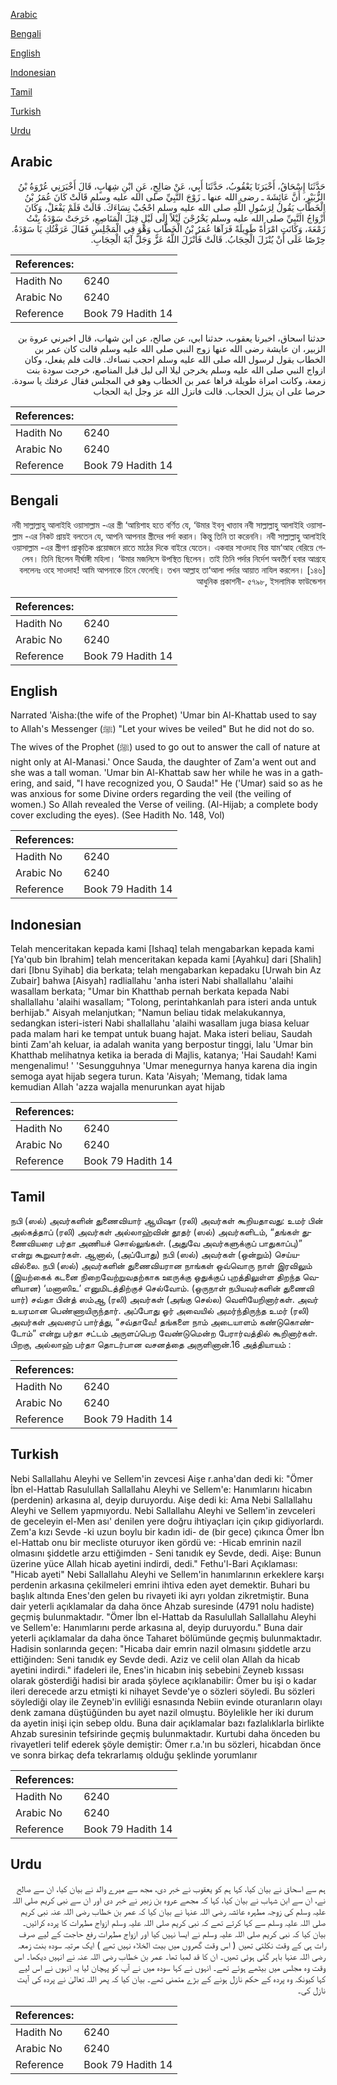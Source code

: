 [Arabic](#arabic)

[Bengali](#bengali)

[English](#english)

[Indonesian](#indonesian)

[Tamil](#tamil)

[Turkish](#turkish)

[Urdu](#urdu)

## Arabic


<div dir="rtl" lang="ar" style={{fontSize:'larger',backgroundColor:'#f8f9fa',padding:20}}>
حَدَّثَنَا إِسْحَاقُ، أَخْبَرَنَا يَعْقُوبُ، حَدَّثَنَا أَبِي، عَنْ صَالِحٍ، عَنِ ابْنِ شِهَابٍ، قَالَ أَخْبَرَنِي عُرْوَةُ بْنُ الزُّبَيْرِ، أَنَّ عَائِشَةَ ـ رضى الله عنها ـ زَوْجَ النَّبِيِّ صلى الله عليه وسلم قَالَتْ كَانَ عُمَرُ بْنُ الْخَطَّابِ يَقُولُ لِرَسُولِ اللَّهِ صلى الله عليه وسلم احْجُبْ نِسَاءَكَ‏.‏ قَالَتْ فَلَمْ يَفْعَلْ، وَكَانَ أَزْوَاجُ النَّبِيِّ صلى الله عليه وسلم يَخْرُجْنَ لَيْلاً إِلَى لَيْلٍ قِبَلَ الْمَنَاصِعِ، خَرَجَتْ سَوْدَةُ بِنْتُ زَمْعَةَ، وَكَانَتِ امْرَأَةً طَوِيلَةً فَرَآهَا عُمَرُ بْنُ الْخَطَّابِ وَهْوَ فِي الْمَجْلِسِ فَقَالَ عَرَفْتُكِ يَا سَوْدَةُ‏.‏ حِرْصًا عَلَى أَنْ يُنْزَلَ الْحِجَابُ‏.‏ قَالَتْ فَأَنْزَلَ اللَّهُ عَزَّ وَجَلَّ آيَةَ الْحِجَابِ‏.‏
</div>
<div style={{backgroundColor:'#f8f9fa',padding:20, marginBottom: 10}}><table> <thead> <tr> <th>References:</th> <th></th> </tr> </thead> <tbody><tr><td>Hadith No</td><td>6240</td></tr><tr><td>Arabic No</td><td>6240</td></tr><tr><td>Reference</td><td>Book 79 Hadith 14</td></tr></tbody></table></div>


<div dir="rtl" lang="ar" style={{fontSize:'larger',backgroundColor:'#f8f9fa',padding:20}}>
حدثنا اسحاق، اخبرنا يعقوب، حدثنا ابي، عن صالح، عن ابن شهاب، قال اخبرني عروة بن الزبير، ان عايشة رضى الله عنها زوج النبي صلى الله عليه وسلم قالت كان عمر بن الخطاب يقول لرسول الله صلى الله عليه وسلم احجب نساءك. قالت فلم يفعل، وكان ازواج النبي صلى الله عليه وسلم يخرجن ليلا الى ليل قبل المناصع، خرجت سودة بنت زمعة، وكانت امراة طويلة فراها عمر بن الخطاب وهو في المجلس فقال عرفتك يا سودة. حرصا على ان ينزل الحجاب. قالت فانزل الله عز وجل اية الحجاب
</div>
<div style={{backgroundColor:'#f8f9fa',padding:20, marginBottom: 10}}><table> <thead> <tr> <th>References:</th> <th></th> </tr> </thead> <tbody><tr><td>Hadith No</td><td>6240</td></tr><tr><td>Arabic No</td><td>6240</td></tr><tr><td>Reference</td><td>Book 79 Hadith 14</td></tr></tbody></table></div>

## Bengali


<div dir="rtl" lang="bn" style={{fontSize:'larger',backgroundColor:'#f8f9fa',padding:20}}>
নবী সাল্লাল্লাহু আলাইহি ওয়াসাল্লাম -এর স্ত্রী ‘আয়িশাহ হতে বর্ণিত যে, ‘উমার ইবনু খাত্তাব নবী সাল্লাল্লাহু আলাইহি ওয়াসাল্লাম -এর নিকট প্রায়ই বলতেন যে, আপনি আপনার স্ত্রীদের পর্দা করান। কিন্তু তিনি তা করেননি। নবী সাল্লাল্লাহু আলাইহি ওয়াসাল্লাম -এর স্ত্রীগণ প্রাকৃতিক প্রয়োজনে রাতে মাঠের দিকে বাইরে যেতেন। একবার সাওদাহ বিন্ত যাম‘আহ বেরিয়ে গেলেন। তিনি ছিলেন দীর্ঘাঙ্গী মহিলা। ‘উমার মজলিসে উপস্থিত ছিলেন। তাই তিনি পর্দার নির্দেশ অবতীর্ণ হবার আগ্রহে বললেনঃ ওহে সাওদাহ! আমি আপনাকে চিনে ফেলেছি। তখন আল্লাহ তা‘আলা পর্দার আয়াত নাযিল করলেন। [১৪৬] আধুনিক প্রকাশনী- ৫৭৯৮, ইসলামিক ফাউন্ডেশন
</div>
<div style={{backgroundColor:'#f8f9fa',padding:20, marginBottom: 10}}><table> <thead> <tr> <th>References:</th> <th></th> </tr> </thead> <tbody><tr><td>Hadith No</td><td>6240</td></tr><tr><td>Arabic No</td><td>6240</td></tr><tr><td>Reference</td><td>Book 79 Hadith 14</td></tr></tbody></table></div>

## English


<div dir="ltr" lang="en" style={{fontSize:'larger',backgroundColor:'#f8f9fa',padding:20}}>
Narrated 'Aisha:(the wife of the Prophet) 'Umar bin Al-Khattab used to say to Allah's Messenger (ﷺ) "Let your wives be veiled" But he did not do so. The wives of the Prophet (ﷺ) used to go out to answer the call of nature at night only at Al-Manasi.' Once Sauda, the daughter of Zam'a went out and she was a tall woman. 'Umar bin Al-Khattab saw her while he was in a gathering, and said, "I have recognized you, O Sauda!" He ('Umar) said so as he was anxious for some Divine orders regarding the veil (the veiling of women.) So Allah revealed the Verse of veiling. (Al-Hijab; a complete body cover excluding the eyes). (See Hadith No. 148, Vol)
</div>
<div style={{backgroundColor:'#f8f9fa',padding:20, marginBottom: 10}}><table> <thead> <tr> <th>References:</th> <th></th> </tr> </thead> <tbody><tr><td>Hadith No</td><td>6240</td></tr><tr><td>Arabic No</td><td>6240</td></tr><tr><td>Reference</td><td>Book 79 Hadith 14</td></tr></tbody></table></div>

## Indonesian


<div dir="ltr" lang="id" style={{fontSize:'larger',backgroundColor:'#f8f9fa',padding:20}}>
Telah menceritakan kepada kami [Ishaq] telah mengabarkan kepada kami [Ya'qub bin Ibrahim] telah menceritakan kepada kami [Ayahku] dari [Shalih] dari [Ibnu Syihab] dia berkata; telah mengabarkan kepadaku [Urwah bin Az Zubair] bahwa [Aisyah] radliallahu 'anha isteri Nabi shallallahu 'alaihi wasallam berkata; "Umar bin Khatthab pernah berkata kepada Nabi shallallahu 'alaihi wasallam; "Tolong, perintahkanlah para isteri anda untuk berhijab." Aisyah melanjutkan; "Namun beliau tidak melakukannya, sedangkan isteri-isteri Nabi shallallahu 'alaihi wasallam juga biasa keluar pada malam hari ke tempat untuk buang hajat. Maka isteri beliau, Saudah binti Zam'ah keluar, ia adalah wanita yang berpostur tinggi, lalu 'Umar bin Khatthab melihatnya ketika ia berada di Majlis, katanya; 'Hai Saudah! Kami mengenalimu! ' 'Sesungguhnya 'Umar menegurnya hanya karena dia ingin semoga ayat hijab segera turun. Kata 'Aisyah; 'Memang, tidak lama kemudian Allah 'azza wajalla menurunkan ayat hijab
</div>
<div style={{backgroundColor:'#f8f9fa',padding:20, marginBottom: 10}}><table> <thead> <tr> <th>References:</th> <th></th> </tr> </thead> <tbody><tr><td>Hadith No</td><td>6240</td></tr><tr><td>Arabic No</td><td>6240</td></tr><tr><td>Reference</td><td>Book 79 Hadith 14</td></tr></tbody></table></div>

## Tamil


<div dir="ltr" lang="ta" style={{fontSize:'larger',backgroundColor:'#f8f9fa',padding:20}}>
நபி (ஸல்) அவர்களின் துணைவியார் ஆயிஷா (ரலி) அவர்கள் கூறியதாவது: உமர் பின் அல்கத்தாப் (ரலி) அவர்கள் அல்லாஹ்வின் தூதர் (ஸல்) அவர்களிடம், “தங்கள் துணைவியரை பர்தா அணியச் சொல்லுங்கள். (அதுவே அவர்களுக்குப் பாதுகாப்பு)” என்று கூறுவார்கள். ஆனால், (அப்போது) நபி (ஸல்) அவர்கள் (ஒன்றும்) செய்யவில்லை. நபி (ஸல்) அவர்களின் துணைவியரான நாங்கள் ஒவ்வொரு நாள் இரவிலும் (இயற்கைக் கடனை நிறைவேற்றுவதற்காக ஊருக்கு ஒதுக்குப் புறத்திலுள்ள திறந்த வெளியான) ‘மனாஸிஉ’ எனுமிடத்திற்குச் செல்வோம். (ஒருநாள் நபியவர்களின் துணைவி யார்) சவ்தா பின்த் ஸம்ஆ (ரலி) அவர்கள் (அங்கு செல்ல) வெளியேறினார்கள். அவர் உயரமான பெண்ணாயிருந்தார். அப்போது ஓர் அவையில் அமர்ந்திருந்த உமர் (ரலி) அவர்கள் அவரைப் பார்த்து, “சவ்தாவே! தங்களை நாம் அடையாளம் கண்டுகொண்டோம்” என்று பர்தா சட்டம் அருளப்பெற வேண்டுமென்ற பேரார்வத்தில் கூறினார்கள். பிறகு, அல்லாஹ் பர்தா தொடர்பான வசனத்தை அருளினான்.16 அத்தியாயம் :
</div>
<div style={{backgroundColor:'#f8f9fa',padding:20, marginBottom: 10}}><table> <thead> <tr> <th>References:</th> <th></th> </tr> </thead> <tbody><tr><td>Hadith No</td><td>6240</td></tr><tr><td>Arabic No</td><td>6240</td></tr><tr><td>Reference</td><td>Book 79 Hadith 14</td></tr></tbody></table></div>

## Turkish


<div dir="ltr" lang="tr" style={{fontSize:'larger',backgroundColor:'#f8f9fa',padding:20}}>
Nebi Sallallahu Aleyhi ve Sellem'in zevcesi Aişe r.anha'dan dedi ki: "Ömer İbn el-Hattab Rasulullah Sallallahu Aleyhi ve Sellem'e: Hanımlarını hicabın (perdenin) arkasına al, deyip duruyordu. Aişe dedi ki: Ama Nebi Sallallahu Aleyhi ve Sellem yapmıyordu. Nebi Sallallahu Aleyhi ve Sellem'in zevceleri de geceleyin el-Men ası' denilen yere doğru ihtiyaçları için çıkıp gidiyorlardı. Zem'a kızı Sevde -ki uzun boylu bir kadın idi- de (bir gece) çıkınca Ömer İbn el-Hattab onu bir mecliste oturuyor iken gördü ve: -Hicab emrinin nazil olmasını şiddetle arzu ettiğimden - Seni tanıdık ey Sevde, dedi. Aişe: Bunun üzerine yüce Allah hicab ayetini indirdi, dedi." Fethu'l-Bari Açıklaması: "Hicab ayeti" Nebi Sallallahu Aleyhi ve Sellem'in hanımlarının erkeklere karşı perdenin arkasına çekilmeleri emrini ihtiva eden ayet demektir. Buhari bu başlık altında Enes'den gelen bu rivayeti iki ayrı yoldan zikretmiştir. Buna dair yeterli açıklamalar da daha önce Ahzab suresinde (4791 nolu hadiste) geçmiş bulunmaktadır. "Ömer İbn el-Hattab da Rasulullah Sallallahu Aleyhi ve Sellem'e: Hanımlarını perde arkasına al, deyip duruyordu." Buna dair yeterli açıklamalar da daha önce Taharet bölümünde geçmiş bulunmaktadır. Hadisin sonlarında geçen: "Hicaba dair emrin nazil olmasını şiddetle arzu ettiğinden: Seni tanıdık ey Sevde dedi. Aziz ve celil olan Allah da hicab ayetini indirdi." ifadeleri ile, Enes'in hicabın iniş sebebini Zeyneb kıssası olarak gösterdiği hadisi bir arada şöylece açıklanabilir: Ömer bu işi o kadar ileri derecede arzu etmişti ki nihayet Sevde'ye o sözleri söyledi. Bu sözleri söylediği olay ile Zeyneb'in evliliği esnasında Nebiin evinde oturanların olayı denk zamana düştüğünden bu ayet nazil olmuştu. Böylelikle her iki durum da ayetin inişi için sebep oldu. Buna dair açıklamalar bazı fazlalıklarla birlikte Ahzab suresinin tefsirinde geçmiş bulunmaktadır. Kurtubi daha önceden bu rivayetleri telif ederek şöyle demiştir: Ömer r.a.'ın bu sözleri, hicabdan önce ve sonra birkaç defa tekrarlamış olduğu şeklinde yorumlanır
</div>
<div style={{backgroundColor:'#f8f9fa',padding:20, marginBottom: 10}}><table> <thead> <tr> <th>References:</th> <th></th> </tr> </thead> <tbody><tr><td>Hadith No</td><td>6240</td></tr><tr><td>Arabic No</td><td>6240</td></tr><tr><td>Reference</td><td>Book 79 Hadith 14</td></tr></tbody></table></div>

## Urdu


<div dir="rtl" lang="ur" style={{fontSize:'larger',backgroundColor:'#f8f9fa',padding:20}}>
ہم سے اسحاق نے بیان کیا، کہا ہم کو یعقوب نے خبر دی، مجھ سے میرے والد نے بیان کیا، ان سے صالح نے، ان سے ابن شہاب نے بیان کیا، کہا کہ مجھے عروہ بن زبیر نے خبر دی اور ان سے نبی کریم صلی اللہ علیہ وسلم کی زوجہ مطہرہ عائشہ رضی اللہ عنہا نے بیان کیا کہ عمر بن خطاب رضی اللہ عنہ نبی کریم صلی اللہ علیہ وسلم سے کہا کرتے تھے کہ نبی کریم صلی اللہ علیہ وسلم ازواج مطہرات کا پردہ کرائیں۔ بیان کیا کہ نبی کریم صلی اللہ علیہ وسلم نے ایسا نہیں کیا اور ازواج مطہرات رفع حاجت کے لیے صرف رات ہی کے وقت نکلتی تھیں ( اس وقت گھروں میں بیت الخلاء نہیں تھے ) ایک مرتبہ سودہ بنت زمعہ رضی اللہ عنہا باہر گئی ہوئی تھیں۔ ان کا قد لمبا تھا۔ عمر بن خطاب رضی اللہ عنہ نے انہیں دیکھا۔ اس وقت وہ مجلس میں بیٹھے ہوئے تھے۔ انہوں نے کہا سودہ میں نے آپ کو پہچان لیا یہ انہوں نے اس لیے کہا کیونکہ وہ پردہ کے حکم نازل ہونے کے بڑے متمنی تھے۔ بیان کیا کہ پھر اللہ تعالیٰ نے پردہ کی آیت نازل کی۔
</div>
<div style={{backgroundColor:'#f8f9fa',padding:20, marginBottom: 10}}><table> <thead> <tr> <th>References:</th> <th></th> </tr> </thead> <tbody><tr><td>Hadith No</td><td>6240</td></tr><tr><td>Arabic No</td><td>6240</td></tr><tr><td>Reference</td><td>Book 79 Hadith 14</td></tr></tbody></table></div>